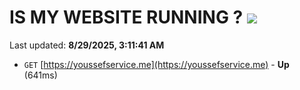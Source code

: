 # IS MY WEBSITE RUNNING ? [![](https://img.shields.io/static/v1?label=Sponsor&message=%E2%9D%A4&logo=GitHub&color=%23fe8e86)](https://github.com/sponsors/Youssef-Lehmam)

Last updated: **8/29/2025, 3:11:41 AM**

- `GET` [https://youssefservice.me](https://youssefservice.me) - **Up** (641ms)
